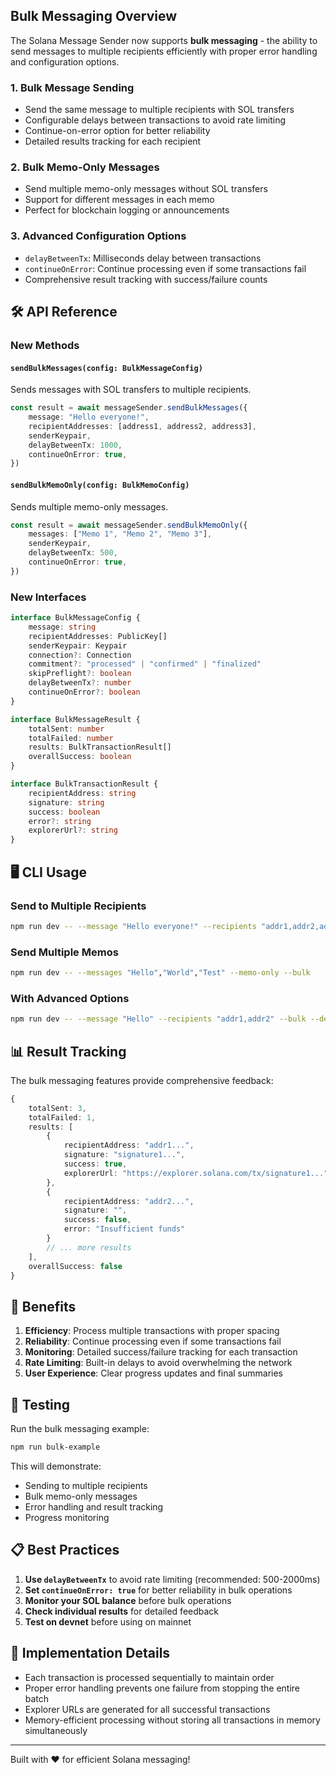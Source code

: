 ## Bulk Messaging Overview

The Solana Message Sender now supports **bulk messaging** - the ability to send messages to multiple recipients efficiently with proper error handling and configuration options.

### 1. Bulk Message Sending

-   Send the same message to multiple recipients with SOL transfers
-   Configurable delays between transactions to avoid rate limiting
-   Continue-on-error option for better reliability
-   Detailed results tracking for each recipient

### 2. Bulk Memo-Only Messages

-   Send multiple memo-only messages without SOL transfers
-   Support for different messages in each memo
-   Perfect for blockchain logging or announcements

### 3. Advanced Configuration Options

-   `delayBetweenTx`: Milliseconds delay between transactions
-   `continueOnError`: Continue processing even if some transactions fail
-   Comprehensive result tracking with success/failure counts

## 🛠️ API Reference

### New Methods

#### `sendBulkMessages(config: BulkMessageConfig)`

Sends messages with SOL transfers to multiple recipients.

```typescript
const result = await messageSender.sendBulkMessages({
	message: "Hello everyone!",
	recipientAddresses: [address1, address2, address3],
	senderKeypair,
	delayBetweenTx: 1000,
	continueOnError: true,
})
```

#### `sendBulkMemoOnly(config: BulkMemoConfig)`

Sends multiple memo-only messages.

```typescript
const result = await messageSender.sendBulkMemoOnly({
	messages: ["Memo 1", "Memo 2", "Memo 3"],
	senderKeypair,
	delayBetweenTx: 500,
	continueOnError: true,
})
```

### New Interfaces

```typescript
interface BulkMessageConfig {
	message: string
	recipientAddresses: PublicKey[]
	senderKeypair: Keypair
	connection?: Connection
	commitment?: "processed" | "confirmed" | "finalized"
	skipPreflight?: boolean
	delayBetweenTx?: number
	continueOnError?: boolean
}

interface BulkMessageResult {
	totalSent: number
	totalFailed: number
	results: BulkTransactionResult[]
	overallSuccess: boolean
}

interface BulkTransactionResult {
	recipientAddress: string
	signature: string
	success: boolean
	error?: string
	explorerUrl?: string
}
```

## 🖥️ CLI Usage

### Send to Multiple Recipients

```bash
npm run dev -- --message "Hello everyone!" --recipients "addr1,addr2,addr3" --bulk
```

### Send Multiple Memos

```bash
npm run dev -- --messages "Hello","World","Test" --memo-only --bulk
```

### With Advanced Options

```bash
npm run dev -- --message "Hello" --recipients "addr1,addr2" --bulk --delay 1000 --continue-on-error
```

## 📊 Result Tracking

The bulk messaging features provide comprehensive feedback:

```typescript
{
    totalSent: 3,
    totalFailed: 1,
    results: [
        {
            recipientAddress: "addr1...",
            signature: "signature1...",
            success: true,
            explorerUrl: "https://explorer.solana.com/tx/signature1..."
        },
        {
            recipientAddress: "addr2...",
            signature: "",
            success: false,
            error: "Insufficient funds"
        }
        // ... more results
    ],
    overallSuccess: false
}
```

## 🎯 Benefits

1. **Efficiency**: Process multiple transactions with proper spacing
2. **Reliability**: Continue processing even if some transactions fail
3. **Monitoring**: Detailed success/failure tracking for each transaction
4. **Rate Limiting**: Built-in delays to avoid overwhelming the network
5. **User Experience**: Clear progress updates and final summaries

## 🧪 Testing

Run the bulk messaging example:

```bash
npm run bulk-example
```

This will demonstrate:

-   Sending to multiple recipients
-   Bulk memo-only messages
-   Error handling and result tracking
-   Progress monitoring

## 📋 Best Practices

1. **Use `delayBetweenTx`** to avoid rate limiting (recommended: 500-2000ms)
2. **Set `continueOnError: true`** for better reliability in bulk operations
3. **Monitor your SOL balance** before bulk operations
4. **Check individual results** for detailed feedback
5. **Test on devnet** before using on mainnet

## 🔧 Implementation Details

-   Each transaction is processed sequentially to maintain order
-   Proper error handling prevents one failure from stopping the entire batch
-   Explorer URLs are generated for all successful transactions
-   Memory-efficient processing without storing all transactions in memory simultaneously

---

Built with ❤️ for efficient Solana messaging!
